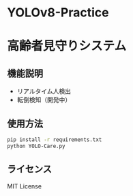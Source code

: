 # YOLOv8-Practice
# 高齢者見守りシステム

## 機能説明
- リアルタイム人検出
- 転倒検知（開発中）

## 使用方法
```bash
pip install -r requirements.txt
python YOLO-Care.py
```

## ライセンス
MIT License
